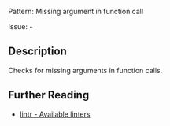 Pattern: Missing argument in function call

Issue: -

## Description

Checks for missing arguments in function calls.

## Further Reading

* [lintr - Available linters](https://lintr.r-lib.org/reference/index.html)
